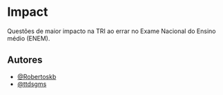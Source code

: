 # Impact

Questões de maior impacto na TRI ao errar no Exame Nacional do Ensino médio (ENEM).

## Autores

- [@Robertoskb](https://github.com/Robertoskb)
- [@ttdsgms](https://github.com/ttdsgms)

